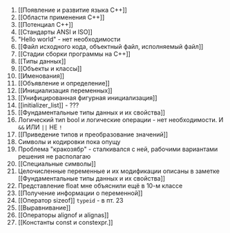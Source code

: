 1. [[Появление и развитие языка C++]]
2. [[Области применения C++]]
3. [[Потенциал C++]]
4. [[Стандарты ANSI и ISO]]
5. "Hello world" - нет необходимости
6. [[Файл исходного кода, объектный файл, исполняемый файл]]
7. [[Стадии сборки программы на C++]]
8. [[Типы данных]]
9. [[Объекты и классы]]
10. [[Именования]]
11. [[Объявление и определение]]
12. [[Инициализация переменных]]
13. [[Унифицированная фигурная инициализация]]
14. [[initializer_list]] - ???
15. [[Фундаментальные типы данных и их свойства]]
16. Логический тип bool и логические операции - нет необходимости. И `&&` ИЛИ `||` НЕ `!`
17. [[Приведение типов и преобразование значений]]
18. Символы и кодировки пока опущу
19. Проблема "кракозябр" - сталкивался с ней, рабочими вариантами решения не располагаю
20. [[Специальные символы]]
21. Целочисленные переменные и их модификации описаны в заметке [[Фундаментальные типы данных и их свойства]]
22. Представление float мне объяснили ещё в 10-м классе
23. [[Получение информации о переменной]]
24. [[Оператор sizeof]] `typeid` - в пт. 23
25. [[Выравнивание]]
26. [[Операторы alignof и alignas]]
27. [[Константы const и constexpr.]]

